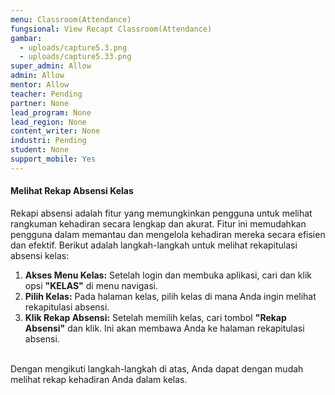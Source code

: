 ```yaml
---
menu: Classroom(Attendance)
fungsional: View Recapt Classroom(Attendance)
gambar:
  - uploads/capture5.3.png
  - uploads/capture5.33.png
super_admin: Allow
admin: Allow
mentor: Allow
teacher: Pending
partner: None
lead_program: None
lead_region: None
content_writer: None
industri: Pending
student: None
support_mobile: Yes
---
```

#### **Melihat Rekap Absensi Kelas**

Rekapi absensi adalah fitur yang memungkinkan pengguna untuk melihat rangkuman kehadiran secara lengkap dan akurat. Fitur ini memudahkan pengguna dalam memantau dan mengelola kehadiran mereka secara efisien dan efektif. Berikut adalah langkah-langkah untuk melihat rekapitulasi absensi kelas:

1. **Akses Menu Kelas:** Setelah login dan membuka aplikasi, cari dan klik opsi **"KELAS"** di menu navigasi.
2. **Pilih Kelas:** Pada halaman kelas, pilih kelas di mana Anda ingin melihat rekapitulasi absensi.
3. **Klik Rekap Absensi:** Setelah memilih kelas, cari tombol **"Rekap Absensi"** dan klik. Ini akan membawa Anda ke halaman rekapitulasi absensi.

\
Dengan mengikuti langkah-langkah di atas, Anda dapat dengan mudah melihat rekap kehadiran Anda dalam kelas.